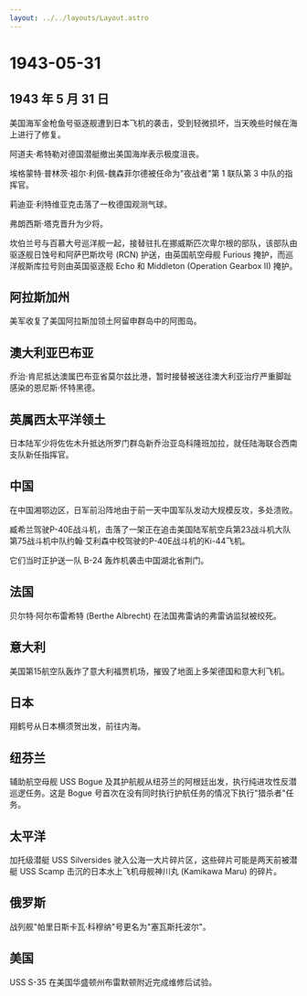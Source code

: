 ```yaml
---
layout: ../../layouts/Layout.astro
---
```


# 1943-05-31

## 1943 年 5 月 31 日

美国海军金枪鱼号驱逐舰遭到日本飞机的袭击，受到轻微损坏，当天晚些时候在海上进行了修复。

阿道夫·希特勒对德国潜艇撤出美国海岸表示极度沮丧。

埃格蒙特·普林茨·祖尔·利佩-魏森菲尔德被任命为"夜战者"第 1 联队第 3
中队的指挥官。

莉迪亚·利特维亚克击落了一枚德国观测气球。

弗朗西斯·塔克晋升为少将。

坎伯兰号与百慕大号巡洋舰一起，接替驻扎在挪威斯匹次卑尔根的部队，该部队由驱逐舰日蚀号和阿萨巴斯坎号
(RCN) 护送，由英国航空母舰 Furious 掩护，而巡洋舰斯库拉号则由英国驱逐舰
Echo 和 Middleton (Operation Gearbox II) 掩护。

## 阿拉斯加州

美军收复了美国阿拉斯加领土阿留申群岛中的阿图岛。

## 澳大利亚巴布亚

乔治·肯尼抵达澳属巴布亚省莫尔兹比港，暂时接替被送往澳大利亚治疗严重脚趾感染的恩尼斯·怀特黑德。

## 英属西太平洋领土

日本陆军少将佐佐木升抵达所罗门群岛新乔治亚岛科隆班加拉，就任陆海联合西南支队新任指挥官。

## 中国

在中国湘鄂边区，日军前沿阵地由于前一天中国军队发动大规模反攻，多处溃败。

臧希兰驾驶P-40E战斗机，击落了一架正在追击美国陆军航空兵第23战斗机大队第75战斗机中队约翰·艾利森中校驾驶的P-40E战斗机的Ki-44飞机。

它们当时正护送一队 B-24 轰炸机袭击中国湖北省荆门。

## 法国

贝尔特·阿尔布雷希特 (Berthe Albrecht) 在法国弗雷讷的弗雷讷监狱被绞死。

## 意大利

美国第15航空队轰炸了意大利福贾机场，摧毁了地面上多架德国和意大利飞机。

## 日本

翔鹤号从日本横须贺出发，前往内海。

## 纽芬兰

辅助航空母舰 USS Bogue
及其护航舰从纽芬兰的阿根廷出发，执行纯进攻性反潜巡逻任务。这是 Bogue
号首次在没有同时执行护航任务的情况下执行"猎杀者"任务。

## 太平洋

加托级潜艇 USS Silversides
驶入公海一大片碎片区，这些碎片可能是两天前被潜艇 USS Scamp
击沉的日本水上飞机母舰神川丸 (Kamikawa Maru) 的碎片。

## 俄罗斯

战列舰"帕里日斯卡瓦·科穆纳"号更名为"塞瓦斯托波尔"。

## 美国

USS S-35 在美国华盛顿州布雷默顿附近完成维修后试验。